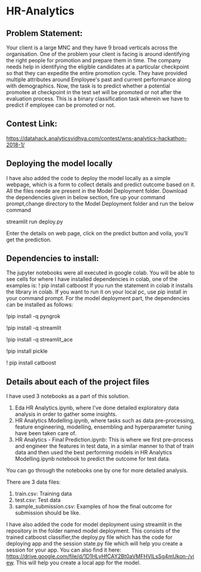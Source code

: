 # HR-Analytics

## Problem Statement: 
Your client is a large MNC and they have 9 broad verticals across the organisation. One of the problem your client is facing is around identifying the right people for promotion  and prepare them in time. The company needs help in identifying the eligible candidates at a particular checkpoint so that they can expedite the entire promotion cycle. They have provided multiple attributes around Employee's past and current performance along with demographics. Now, the task is to predict whether a potential promotee at checkpoint in the test set will be promoted or not after the evaluation process. This is a binary classification task wherein we have to predict if employee can be promoted or not.

## Contest Link: 
https://datahack.analyticsvidhya.com/contest/wns-analytics-hackathon-2018-1/

## Deploying the model locally
I have also added the code to deploy the model locally as a simple webpage, which is a form to collect details and predict outcome based on it. All the files neede are present in the Model Deployment folder. Download the dependencies given in below section, fire up your command prompt,change directory to the Model Deployment folder and run the below command

streamlit run deploy.py

Enter the details on web page, click on the predict button and voila, you'll get the prediction.

## Dependencies to install:

The jupyter notebooks were all executed in google colab. You will be able to see cells for where I have installed dependencies in colab, one of the examples is: 
! pip install catboost 
If you run the statement in colab it installs the library in colab. If you want to run it on your local pc, use pip install in your command prompt.
For the model deployment part, the dependencies can be installed as follows:

!pip install -q pyngrok

!pip install -q streamlit

!pip install -q streamlit_ace

!pip install pickle

! pip install catboost


## Details about each of the project files
I have used 3 notebooks as a part of this solution.
1. Eda HR Analytics.ipynb, where I've done detailed exploratory data analysis in order to gather some insights.
2. HR Analytics Modelling.ipynb, where tasks such as data pre-processing, feature engineering, modelling, ensembling and hyperparameter tuning have been taken care of. 
3. HR Analytics - Final Prediction.ipynb: This is where we first pre-process and engineer the features in test data, in a similar manner to that of train data and then used the best performing models in HR Analytics Modelling.ipynb notebook to predict the outcome for test data.

You can go through the notebooks one by one for more detailed analysis.

There are 3 data files:
1. train.csv: Training data
2. test.csv: Test data
3. sample_submission.csv: Examples of how the final outcome for submission should be like. 

I have also added the code for model deployment using streamlit in the repository in the folder named model deployment. This consists of the trained catboost classifier,the deploy.py file which has the code for deploying app and the session state.py file which will help you create a session for your app. You can also find it here: https://drive.google.com/file/d/1D1HLyHfCAY2Bt0aVMFHVlLsSg4mUkon-/view. This will help you create a local app for the model.


